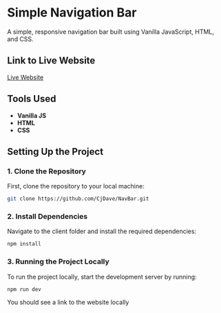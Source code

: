 # Simple Navigation Bar

A simple, responsive navigation bar built using Vanilla JavaScript, HTML, and CSS.

## Link to Live Website
[Live Website](https://navbar-2025f.web.app/#)

## Tools Used
- **Vanilla JS**
- **HTML**
- **CSS**



## Setting Up the Project

### 1. Clone the Repository
First, clone the repository to your local machine:

```bash
git clone https://github.com/CjDave/NavBar.git
```
###  2. Install Dependencies
Navigate to the client folder and install the required dependencies:
```bash
npm install
```
### 3. Running the Project Locally
To run the project locally, start the development server by running:
```bash
npm run dev
```
You should see a link to the website locally
